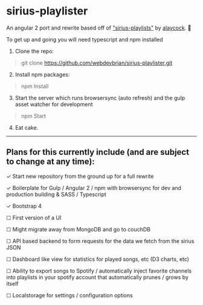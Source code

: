 # sirius-playlister
An angular 2 port and rewrite based off of ["sirius-playlists"](https://github.com/alaycock/sirius-playlists) by [alaycock](https://github.com/alaycock). 🎉

To get up and going you will need typescript and npm installed

1. Clone the repo:
> git clone https://github.com/webdevbrian/sirius-playlister.git

2. Install npm packages:
> npm Install

3. Start the server which runs browsersync (auto refresh) and the gulp asset watcher for development
> npm Start

4. Eat cake.

***

## Plans for this currently include (and are subject to change at any time):

✓ Start new repository from the ground up for a full rewrite

✓ Boilerplate for Gulp / Angular 2 / npm with browsersync for dev and production building & SASS / Typescript

✓ Bootstrap 4

☐ First version of a UI

☐ Might migrate away from MongoDB and go to couchDB

☐ API based backend to form requests for the data we fetch from the sirius JSON

☐ Dashboard like view for statistics for played songs, etc (D3 charts, etc)

☐ Ability to export songs to Spotify / automatically inject favorite channels into playlists in your spotify account that automatically prunes / grows by itself

☐ Localstorage for settings / configuration options
